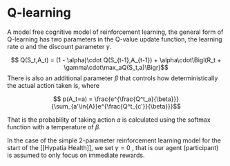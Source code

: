 # Q-learning

A model free cognitive model of reinforcement learning, the general form of Q-learning has two parameters in the Q-value update function, the learning rate $\alpha$ and the discount parameter $\gamma$.

$$ Q(S_t,A_t) = (1 - \alpha)\cdot Q(S_{t-1},A_{t-1}) + \alpha\cdot\Bigl(R_t + \gamma\cdot\max_aQ(S_t,a)\Bigr)$$
There is also an additional parameter $\beta$ that controls how deterministically the actual action taken is, where

$$ p(A_t=a) = \frac{e^{\frac{Q^t_a}{\beta}}}{\sum_{a'\in{A}}e^{\frac{Q^t_{c'}}{\beta}}}$$

That is the probability of taking action $a$ is calculated using the softmax function with a temperature of $\beta$.

In the case of the simple 2-parameter reinforcement learning model for the start of the [[Hypatia Health]], we set $\gamma = 0$ , that is our agent (participant) is assumed to only focus on immediate rewards.